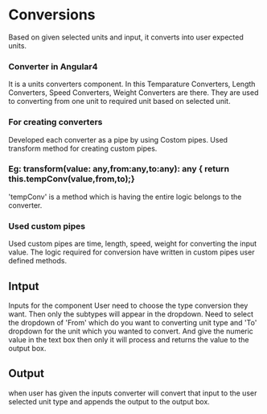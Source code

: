 # Conversions
Based on given selected units and input, it converts into user expected units. 
### Converter in Angular4 
It is a units converters component. In this Temparature Converters, Length Converters, Speed Converters, Weight Converters are there. 
They are used to converting from one unit to required unit based on selected unit.
### For creating converters
Developed each converter as a pipe by using Costom pipes. Used transform method for creating custom pipes.
### Eg: transform(value: any,from:any,to:any): any {  return this.tempConv(value,from,to);}
  'tempConv' is a method which is having the entire logic belongs to the converter.
### Used custom pipes
Used custom pipes are time, length, speed, weight for converting the input value. The logic required for conversion have written in custom pipes user defined methods.
## Intput
Inputs for the component User need to choose the type conversion they want. 
Then only the subtypes will appear in the dropdown.
Need to select the dropdown of 'From' which do you want to converting unit type and 'To' dropdown for the unit which you wanted to convert.
And give the numeric value in the text box then only it will process and returns the value to the output box.
## Output
when user has given the inputs converter will convert that input to the user selected unit type and appends the output to the output box.
